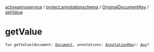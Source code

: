 [activeannoservice](../../index.md) / [project.annotationschema](../index.md) / [OriginalDocumentKey](index.md) / [getValue](./get-value.md)

# getValue

`fun getValue(document: `[`Document`](../../document/-document/index.md)`, annotations: `[`AnnotationMap`](../../document.annotation/-annotation-map.md)`): `[`Any`](https://kotlinlang.org/api/latest/jvm/stdlib/kotlin/-any/index.html)`?`